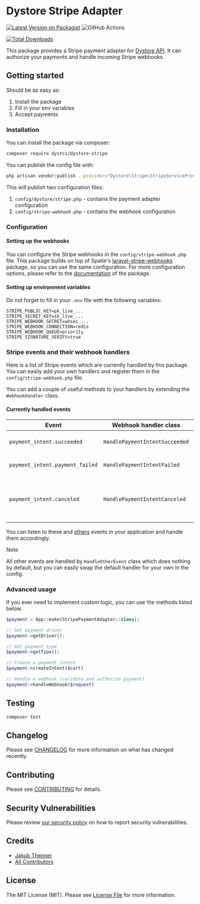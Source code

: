 # Dystore Stripe Adapter

[![Latest Version on Packagist](https://img.shields.io/packagist/v/dystcz/dystore-stripe.svg?style=flat-square)](https://packagist.org/packages/dystcz/dystore-stripe)
![GitHub Actions](https://github.com/dystcz/dystore-stripe/actions/workflows/tests.yaml/badge.svg)

[![Total Downloads](https://img.shields.io/packagist/dt/dystcz/dystore-stripe.svg?style=flat-square)](https://packagist.org/packages/dystcz/dystore-stripe)

This package provides a Stripe payment adapter for [Dystore API](https://github.com/dystcz/dystore-api).
It can authorize your payments and handle incoming Stripe webhooks.

## Getting started

Should be as easy as:

1. Install the package
2. Fill in your env variables
3. Accept payments

### Installation

You can install the package via composer:

```bash
composer require dystcz/dystore-stripe
```

You can publish the config file with:

```bash
php artisan vendor:publish --provider="Dystore\Stripe\StripeServiceProvider" --tag="dystore.stripe"
```

This will publish two configuration files:

1. `config/dystore/stripe.php` - contains the payment adapter configuration
2. `config/stripe-webhook.php` - contains the webhook configuration

### Configuration

#### Setting up the webhooks

You can configure the Stripe webhooks in the `config/stripe-webhook.php` file.
This package builds on top of Spatie's [laravel-stripe-webhooks](https://github.com/spatie/laravel-stripe-webhooks?tab=readme-ov-file)
package, so you can use the same configuration.
For more configuration options, please refer to the [documentation](https://github.com/spatie/laravel-stripe-webhooks?tab=readme-ov-file)
of the package.

#### Setting up environment variables

Do not forget to fill in your `.env` file with the following variables:

```dotenv
STRIPE_PUBLIC_KEY=pk_live_...
STRIPE_SECRET_KEY=sk_live_...
STRIPE_WEBHOOK_SECRET=whsec_...
STRIPE_WEBHOOK_CONNECTION=redis
STRIPE_WEBHOOK_QUEUE=priority
STRIPE_SIGNATURE_VERIFY=true
```

### Stripe events and their webhook handlers

Here is a list of Stripe events which are currently handled by this package.
You can easily add your own handlers and register
them in the `config/stripe-webhook.php` file.

You can add a couple of useful methods to your handlers
by extending the `WebhookHandler` class.

#### Currently handled events

| Event                           | Webhook handler class          | Description                                                                                              |
| ------------------------------- | ------------------------------ | -------------------------------------------------------------------------------------------------------- |
| `payment_intent.succeeded`      | `HandlePaymentIntentSucceeded` | Dispatches `OrderPaymentCanceled` event.                                                                 |
| `payment_intent.payment_failed` | `HandlePaymentIntentFailed`    | Dispatches `OrderPaymentFailed` event.                                                                   |
| `payment_intent.canceled`       | `HandlePaymentIntentCanceled`  | Authorizes the payment via `AuthorizeStripePayment` class which dispatches the `OrderPaymentSuccessful`. |

You can listen to these and [others](https://github.com/dystcz/dystore-api/tree/26c9dedeecddf89a9d2aed418cf965525e393e40/src/Domain/Orders/Events)
events in your application and handle them accordingly.

> [!NOTE]
> All other events are handled by `HandleOtherEvent` class
> which does nothing by default, but you can easily swap the default
> handler for your own in the config.

### Advanced usage

If you ever need to implement custom logic, you can use the methods listed below.

```php
$payment = App::make(StripePaymentAdapter::class);

// Get payment driver
$payment->getDriver();

// Get payment type
$payment->getType();

// Create a payment intent
$payment->createIntent($cart)

// Handle a webhook (validate and authorize payment)
$payment->handleWebhook($request)
```

## Testing

```bash
composer test
```

## Changelog

Please see [CHANGELOG](CHANGELOG.md) for more information on what has changed recently.

## Contributing

Please see [CONTRIBUTING](CONTRIBUTING.md) for details.

## Security Vulnerabilities

Please review [our security policy](../../security/policy) on how to report security vulnerabilities.

## Credits

-   [Jakub Theimer](https://github.com/dystcz)
-   [All Contributors](../../contributors)

## License

The MIT License (MIT). Please see [License File](LICENSE.md) for more information.
